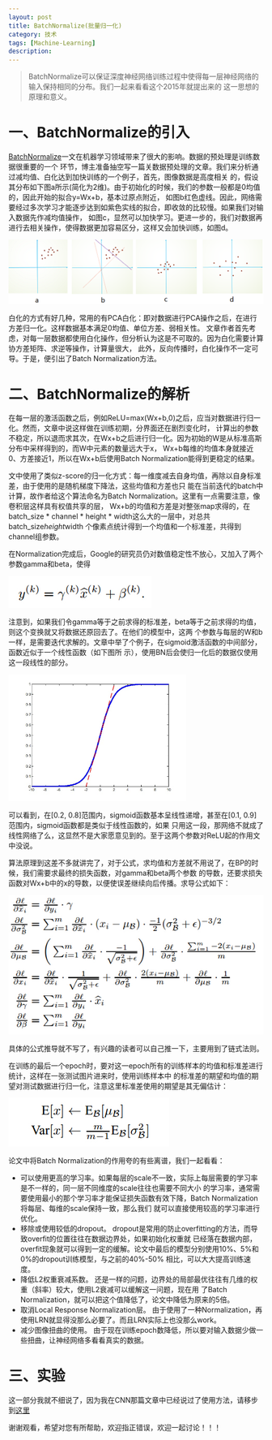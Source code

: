 ```yaml
---
layout: post
title: BatchNormalize(批量归一化)
category: 技术
tags: [Machine-Learning]
description: 
---
```


> BatchNormalize可以保证深度神经网络训练过程中使得每一层神经网络的输入保持相同的分布。我们一起来看看这个2015年就提出来的
这一思想的原理和意义。

# 一、BatchNormalize的引入 #

[BatchNormalize](https://arxiv.org/abs/1502.03167)一文在机器学习领域带来了很大的影响。数据的预处理是训练数据很重要的一个
环节，博主准备抽空写一篇关数据预处理的文章。我们来分析通过减均值、白化达到加快训练的一个例子，首先，图像数据是高度相关
的，假设其分布如下图a所示(简化为2维)。由于初始化的时候，我们的参数一般都是0均值的，因此开始的拟合y=Wx+b，基本过原点附近，
如图b红色虚线。因此，网络需要经过多次学习才能逐步达到如紫色实线的拟合，即收敛的比较慢。如果我们对输入数据先作减均值操作，
如图c，显然可以加快学习。更进一步的，我们对数据再进行去相关操作，使得数据更加容易区分，这样又会加快训练，如图d。

![](/assets/img/BN/Process.png)

白化的方式有好几种，常用的有PCA白化：即对数据进行PCA操作之后，在进行方差归一化。这样数据基本满足0均值、单位方差、弱相关性。
文章作者首先考虑，对每一层数据都使用白化操作，但分析认为这是不可取的。因为白化需要计算协方差矩阵、求逆等操作，计算量很大，
此外，反向传播时，白化操作不一定可导。于是，便引出了Batch Normalization方法。

# 二、BatchNormalize的解析 #

在每一层的激活函数之后，例如ReLU=max(Wx+b,0)之后，应当对数据进行归一化。然而，文章中说这样做在训练初期，分界面还在剧烈变化时，
计算出的参数不稳定，所以退而求其次，在Wx+b之后进行归一化。因为初始的W是从标准高斯分布中采样得到的，而W中元素的数量远大于x，
Wx+b每维的均值本身就接近0、方差接近1，所以在Wx+b后使用Batch Normalization能得到更稳定的结果。

文中使用了类似z-score的归一化方式：每一维度减去自身均值，再除以自身标准差，由于使用的是随机梯度下降法，这些均值和方差也只
能在当前迭代的batch中计算，故作者给这个算法命名为Batch Normalization。这里有一点需要注意，像卷积层这样具有权值共享的层，
Wx+b的均值和方差是对整张map求得的，在batch_size * channel * height * width这么大的一层中，对总共batch_size*height*width
个像素点统计得到一个均值和一个标准差，共得到channel组参数。

在Normalization完成后，Google的研究员仍对数值稳定性不放心，又加入了两个参数gamma和beta，使得

![](/assets/img/BN/equation1.png)

注意到，如果我们令gamma等于之前求得的标准差，beta等于之前求得的均值，则这个变换就又将数据还原回去了。在他们的模型中，这两
个参数与每层的W和b一样，是需要迭代求解的。文章中举了个例子，在sigmoid激活函数的中间部分，函数近似于一个线性函数（如下图所
示），使用BN后会使归一化后的数据仅使用这一段线性的部分。

<img src = '/assets/img/BN/BN.png' height = '250px'>

可以看到，在[0.2, 0.8]范围内，sigmoid函数基本呈线性递增，甚至在[0.1, 0.9]范围内，sigmoid函数都是类似于线性函数的，如果
只用这一段，那网络不就成了线性网络了么，这显然不是大家愿意见到的。至于这两个参数对ReLU起的作用文中没说。

算法原理到这差不多就讲完了，对于公式，求均值和方差就不用说了，在BP的时候，我们需要求最终的损失函数，对gamma和beta两个参数
的导数，还要求损失函数对Wx+b中的x的导数，以便使误差继续向后传播。求导公式如下：

![](/assets/img/BN/equation2.png)

具体的公式推导就不写了，有兴趣的读者可以自己推一下，主要用到了链式法则。

在训练的最后一个epoch时，要对这一epoch所有的训练样本的均值和标准差进行统计，这样在一张测试图片进来时，使用训练样本中
的标准差的期望和均值的期望对测试数据进行归一化，注意这里标准差使用的期望是其无偏估计：

![](/assets/img/BN/equation3.png)

论文中将Batch Normalization的作用夸的有些离谱，我们一起看看：

- 可以使用更高的学习率。如果每层的scale不一致，实际上每层需要的学习率是不一样的，同一层不同维度的scale往往也需要不同大小
的学习率，通常需要使用最小的那个学习率才能保证损失函数有效下降，Batch Normalization将每层、每维的scale保持一致，那么我们
就可以直接使用较高的学习率进行优化。
- 移除或使用较低的dropout。 dropout是常用的防止overfitting的方法，而导致overfit的位置往往在数据边界处，如果初始化权重就
已经落在数据内部，overfit现象就可以得到一定的缓解。论文中最后的模型分别使用10%、5%和0%的dropout训练模型，与之前的40%-50%
相比，可以大大提高训练速度。
- 降低L2权重衰减系数。 还是一样的问题，边界处的局部最优往往有几维的权重（斜率）较大，使用L2衰减可以缓解这一问题，现在用
了Batch Normalization，就可以把这个值降低了，论文中降低为原来的5倍。
- 取消Local Response Normalization层。 由于使用了一种Normalization，再使用LRN就显得没那么必要了。而且LRN实际上也没那么work。
- 减少图像扭曲的使用。 由于现在训练epoch数降低，所以要对输入数据少做一些扭曲，让神经网络多看看真实的数据。

# 三、实验 #

这一部分我就不细说了，因为我在CNN那篇文章中已经说过了使用方法，请移步到[这里](http://veigar1992.github.io/2018/02/05/CNN.html)

谢谢观看，希望对您有所帮助，欢迎指正错误，欢迎一起讨论！！！




